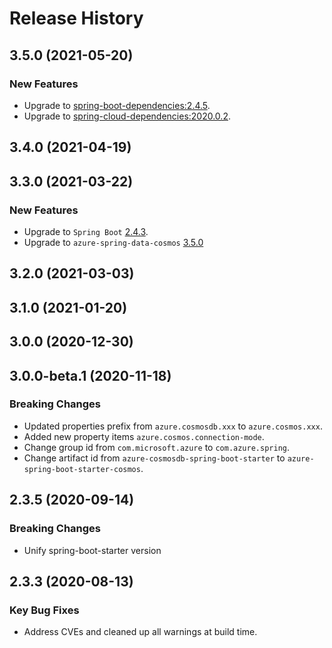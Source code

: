 # Release History

## 3.5.0 (2021-05-20)
### New Features
- Upgrade to [spring-boot-dependencies:2.4.5](https://repo.maven.apache.org/maven2/org/springframework/boot/spring-boot-dependencies/2.4.5/spring-boot-dependencies-2.4.5.pom).
- Upgrade to [spring-cloud-dependencies:2020.0.2](https://repo.maven.apache.org/maven2/org/springframework/cloud/spring-cloud-dependencies/2020.0.2/spring-cloud-dependencies-2020.0.2.pom).



## 3.4.0 (2021-04-19)


## 3.3.0 (2021-03-22)
### New Features
- Upgrade to `Spring Boot` [2.4.3](https://github.com/spring-projects/spring-boot/releases/tag/v2.4.3).
- Upgrade to `azure-spring-data-cosmos` [3.5.0](https://github.com/Azure/azure-sdk-for-java/blob/master/sdk/cosmos/azure-spring-data-cosmos/CHANGELOG.md#350-2021-03-11)

## 3.2.0 (2021-03-03)


## 3.1.0 (2021-01-20)


## 3.0.0 (2020-12-30)


## 3.0.0-beta.1 (2020-11-18)
### Breaking Changes
- Updated properties prefix from `azure.cosmosdb.xxx` to `azure.cosmos.xxx`.
- Added new property items `azure.cosmos.connection-mode`.
- Change group id from `com.microsoft.azure` to `com.azure.spring`.
- Change artifact id from `azure-cosmosdb-spring-boot-starter` to `azure-spring-boot-starter-cosmos`.

## 2.3.5 (2020-09-14)
### Breaking Changes
- Unify spring-boot-starter version

## 2.3.3 (2020-08-13)
### Key Bug Fixes 
- Address CVEs and cleaned up all warnings at build time. 
